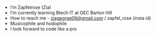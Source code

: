 - I’m Zapfelrose (Zia)
- I’m currently learning Btech IT at GEC Barton Hill
- How to reach me - ziageorge06@gmail.com / zapfel_rose (insta id)
- Musicophile and hodophile
- I look forward to code like a pro
<!---
Zapfelrose/Zia is a ✨ particular ✨ repository because its `README.md` (this file) appears on your GitHub profile.
You can click the Preview link to take a look at your changes.
--->
